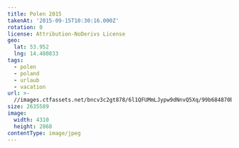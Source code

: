 ```yaml
---
title: Polen 2015
takenAt: '2015-09-15T10:30:16.000Z'
rotation: 0
license: Attribution-NoDerivs License
geo:
  lat: 53.952
  lng: 14.480833
tags:
  - polen
  - poland
  - urlaub
  - vacation
url: >-
  //images.ctfassets.net/bncv3c2gt878/6l1QFUMmLJypw9dNnvQ5Xq/99b684870be9612ce515476b309e22a0/polen-2015_25328994973_o
size: 2635589
image:
  width: 4310
  height: 2868
contentType: image/jpeg
---
```


